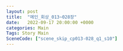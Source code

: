 ```yaml
---
layout: post
title:  "메인_회상_013~028장"
date:   2022-09-17 20:00:00 +0000
categories: Main
Tags: Story Main
SceneCode: ["scene_skip_cp013-028_q1_s10"]
---
```

